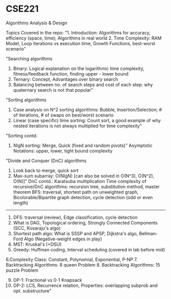 # CSE221
Algorithms Analysis & Design

Topics Covered in the repo:
"1. Introduction: Algorithms for accuracy, efficiency (space, time); Algorithms in real world
2. Time Complexity: RAM Model, Loop iterations vs execution time, Growth Functions, best-worst scenario"

"Searching algorithms
1. Binary: Logical explanation on the logarithmic time complexity, fitness/feedback function, finding upper - lower bound
2. Ternary: Concept, Advantages over binary search
3. Balancing between no. of search steps and cost of each step: why quaternary search is not that popular"

"Sorting algorithms
1. Case analysis on N^2 sorting algorithms: Bubble, Insertion/Selection; # of iterations, # of swaps on best/worst scenario
2. Linear (case specific) time sorting: Count sort, a good example of why nested iterations is not always multiplied for time complexity"

"Sorting contd.
1. NlgN sorting: Merge, Quick (fixed and random pivots)"
Asymptotic Notations: upper, lower, tight bound complexity

"Divide and Conquer (DnC) algorithms
1. Look back to merge, quick sort
2. Max-sum subarray: O(NlgN) [can also be solved in O(N^3), O(N^2), O(N)]"
DnC contd.: Karatsuba multiplication
Time complexity of recursive/DnC algorithms: recursion tree, substitution method, master theorem
BFS: traversal, shortest path on unweighted graph, Bicolorable/Bipartite graph detection, cycle detection (odd or even length)
---

1. DFS: traversal (review), Edge classification, cycle detection
2. What is DAG, Topological ordering, Strongly Connected Components (SCC, Kosaraju's algo)
3. Shortest path algo: What is SSSP and APSP, Dijkstra's algo, Bellman-Ford Algo (Negative-weight edges in play)
4. MST: Kruskal's (+DSU)
5. Greedy: Huffman coding, Interval scheduling (covered in lab before mid)

6.Complexity Class: Constant, Polynomial, Exponential, P-NP
7. Backtracking Algorithms: 8 queen Problem
8. Backtracking Algorithms: 15 puzzle Problem

9. DP-1: Fractional vs 0-1 Knapsack
10. DP-2: LCS, Recurrence relation, Properties: overlapping subprob and opt. substructure"
